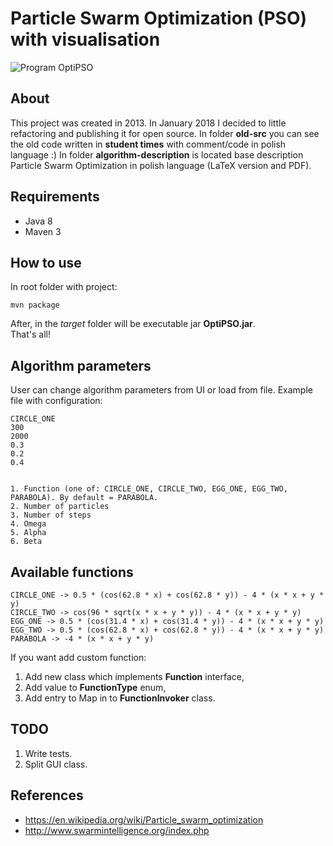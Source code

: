 # Particle Swarm Optimization (PSO) with visualisation
![Program OptiPSO](https://i.imgur.com/QnNhi5c.gif)

## About
This project was created in 2013. In January 2018 I decided to little refactoring and publishing it for open source.
In folder **old-src** you can see the old code written in **student times** with comment/code in polish language :)
In folder **algorithm-description** is located base description Particle Swarm Optimization in polish language (LaTeX version and PDF).

## Requirements
 - Java 8
 - Maven 3
## How to use
In root folder with project:

    mvn package

After, in the *target* folder will be executable jar **OptiPSO.jar**. <br/>
That's all!

## Algorithm parameters
User can change algorithm parameters from UI or load from file.
Example file with configuration:

    CIRCLE_ONE
    300
    2000
    0.3
    0.2
    0.4
    
    
    1. Function (one of: CIRCLE_ONE, CIRCLE_TWO, EGG_ONE, EGG_TWO, PARABOLA). By default = PARABOLA.
    2. Number of particles
    3. Number of steps
    4. Omega
    5. Alpha
    6. Beta
    
## Available functions
    CIRCLE_ONE -> 0.5 * (cos(62.8 * x) + cos(62.8 * y)) - 4 * (x * x + y * y)
    CIRCLE_TWO -> cos(96 * sqrt(x * x + y * y)) - 4 * (x * x + y * y)
    EGG_ONE -> 0.5 * (cos(31.4 * x) + cos(31.4 * y)) - 4 * (x * x + y * y)
    EGG_TWO -> 0.5 * (cos(62.8 * x) + cos(62.8 * y)) - 4 * (x * x + y * y)
    PARABOLA -> -4 * (x * x + y * y)

If you want add custom function:
1. Add new class which implements **Function** interface,
2. Add value to **FunctionType** enum,
3. Add entry to Map in to **FunctionInvoker** class.

## TODO
1. Write tests.
2. Split GUI class.

## References
 - https://en.wikipedia.org/wiki/Particle_swarm_optimization
 - http://www.swarmintelligence.org/index.php
